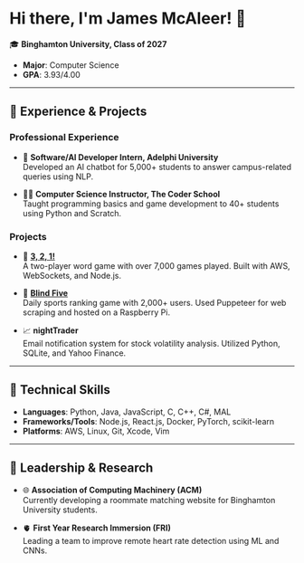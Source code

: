 # Hi there, I'm James McAleer! 👋

🎓 **Binghamton University, Class of 2027**
- **Major**: Computer Science  
- **GPA**: 3.93/4.00

---

## 🌟 **Experience & Projects**

### **Professional Experience**
- 🧠 **Software/AI Developer Intern, Adelphi University**  
  Developed an AI chatbot for 5,000+ students to answer campus-related queries using NLP.

- 🧑‍🏫 **Computer Science Instructor, The Coder School**  
  Taught programming basics and game development to 40+ students using Python and Scratch.

### **Projects**
- 🚥 **[3, 2, 1!](http://play321.net)**  
  A two-player word game with over 7,000 games played. Built with AWS, WebSockets, and Node.js.

- 🏀 **[Blind Five](https://blindfivesports.com)**  
  Daily sports ranking game with 2,000+ users. Used Puppeteer for web scraping and hosted on a Raspberry Pi.

- 📈 **nightTrader**  
  Email notification system for stock volatility analysis. Utilized Python, SQLite, and Yahoo Finance.

---

## 🔧 **Technical Skills**
- **Languages**: Python, Java, JavaScript, C, C++, C#, MAL
- **Frameworks/Tools**: Node.js, React.js, Docker, PyTorch, scikit-learn
- **Platforms**: AWS, Linux, Git, Xcode, Vim
  
---

## 🌱 **Leadership & Research**
- 🌐 **Association of Computing Machinery (ACM)**  
  Currently developing a roommate matching website for Binghamton University students.

- 🫀 **First Year Research Immersion (FRI)**  
  Leading a team to improve remote heart rate detection using ML and CNNs.

